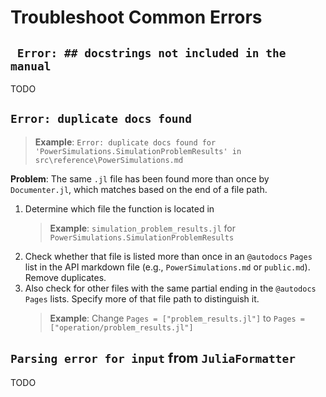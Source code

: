 # Troubleshoot Common Errors

## ` Error: ## docstrings not included in the manual`

TODO

## `Error: duplicate docs found`

> **Example**: `Error: duplicate docs found for 'PowerSimulations.SimulationProblemResults' in src\reference\PowerSimulations.md`

**Problem**: The same `.jl` file has been found more than once by `Documenter.jl`, which matches
based on the end of a file path.

1. Determine which file the function is located in
    > **Example**: `simulation_problem_results.jl` for `PowerSimulations.SimulationProblemResults`
2. Check whether that file is listed more than once in an `@autodocs` `Pages` list in the API
    markdown file (e.g., `PowerSimulations.md` or `public.md`). Remove duplicates.
3. Also check for other files with the same partial ending in the `@autodocs` `Pages` lists.
    Specify more of that file path to distinguish it.
    > **Example**: Change `Pages = ["problem_results.jl"]` to `Pages = ["operation/problem_results.jl"]` 

## `Parsing error for input` from `JuliaFormatter`

TODO
